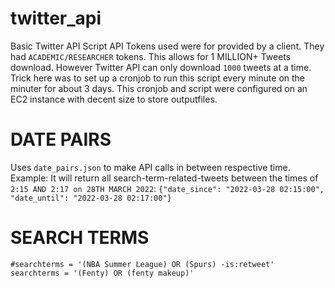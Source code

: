 # twitter_api
Basic Twitter API Script 
API Tokens used were for provided by a client. They had `ACADEMIC/RESEARCHER` tokens. This allows for 1 MILLION+ Tweets download. However Twitter API can only download `1000` tweets at a time. Trick here was to set up a cronjob to run this script every minute on the minuter for about 3 days. This cronjob and script were configured on an EC2 instance with decent size to store outputfiles.



# DATE PAIRS
Uses `date_pairs.json` to make API calls in between respective time. 
Example:
It will return all search-term-related-tweets between the times of `2:15 AND 2:17 on 28TH MARCH 2022`:
`{"date_since": "2022-03-28 02:15:00", "date_until": "2022-03-28 02:17:00"}`


# SEARCH TERMS
````
#searchterms = '(NBA Summer League) OR (Spurs) -is:retweet'
searchterms = '(Fenty) OR (fenty makeup)'
````